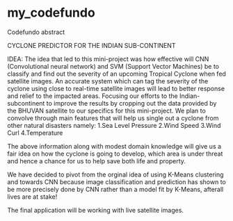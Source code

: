 # my_codefundo
Codefundo abstract

CYCLONE PREDICTOR FOR THE INDIAN SUB-CONTINENT

IDEA: 
	 The idea that led to this mini-project was how effective will CNN (Convolutional neural network) and SVM (Support Vector Machines) be to classify and find out the severity of an upcoming Tropical Cyclone when fed satellite images. An accurate system which can tag the severity of the cyclone using close to real-time satellite images will lead to better response and relief to the impacted areas.
Focusing our efforts to the Indian-subcontinent to improve the results by cropping out the data provided by the BHUVAN satellite to our specifics for this mini-project.
We plan to convolve through main features that will help us single out a cyclone from other natural disasters namely:
	1.Sea Level Pressure
	2.Wind Speed
	3.Wind Curl
	4.Temperature

The above information along with modest domain knowledge will give us a fair idea on how the cyclone is going to develop, which area is under threat and hence a chance for us to help save both life and property.

We have decided to pivot from the orginal idea of using K-Means clustering and towards CNN because image classification and prediction has shown to be more precisely done by CNN rather than a model fit by K-Means, afterall lives are at stake!

The final application will be working with live satellite images. 
 
